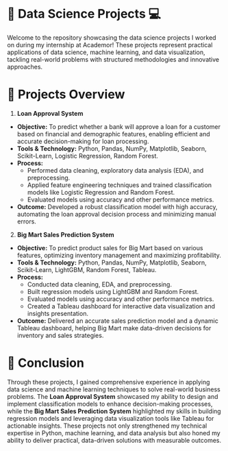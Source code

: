 # 🚀 Data Science Projects 💻

Welcome to the repository showcasing the data science projects I worked on during my internship at Academor! These projects represent practical applications of data science, machine learning, and data visualization, tackling real-world problems with structured methodologies and innovative approaches.

# 📂 Projects Overview

1. **Loan Approval System**
- **Objective:** To predict whether a bank will approve a loan for a customer based on financial and demographic features, enabling efficient and accurate decision-making for loan processing.
- **Tools & Technology:** Python, Pandas, NumPy, Matplotlib, Seaborn, Scikit-Learn, Logistic Regression, Random Forest.
- **Process:**
    - Performed data cleaning, exploratory data analysis (EDA), and preprocessing. 
    - Applied feature engineering techniques and trained classification models like Logistic Regression and Random Forest.
    - Evaluated models using accuracy and other performance metrics.
- **Outcome:** Developed a robust classification model with high accuracy, automating the loan approval decision process and minimizing manual errors.

2. **Big Mart Sales Prediction System**
- **Objective:** To predict product sales for Big Mart based on various features, optimizing inventory management and maximizing profitability.
- **Tools & Technology:** Python, Pandas, NumPy, Matplotlib, Seaborn, Scikit-Learn, LightGBM, Random Forest, Tableau.
- **Process:**
    - Conducted data cleaning, EDA, and preprocessing. 
    - Built regression models using LightGBM and Random Forest.
    - Evaluated models using accuracy and other performance metrics.
    - Created a Tableau dashboard for interactive data visualization and insights presentation.
- **Outcome:** Delivered an accurate sales prediction model and a dynamic Tableau dashboard, helping Big Mart make data-driven decisions for inventory and sales strategies.
  
# 🎯 Conclusion

Through these projects, I gained comprehensive experience in applying data science and machine learning techniques to solve real-world business problems. The **Loan Approval System** showcased my ability to design and implement classification models to enhance decision-making processes, while the **Big Mart Sales Prediction System** highlighted my skills in building regression models and leveraging data visualization tools like Tableau for actionable insights. These projects not only strengthened my technical expertise in Python, machine learning, and data analysis but also honed my ability to deliver practical, data-driven solutions with measurable outcomes.
